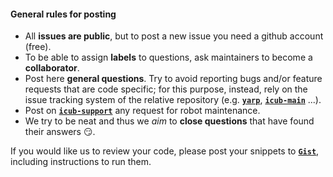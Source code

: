 
#### General rules for posting

- All **issues are public**, but to post a new issue you need a github account (free).
- To be able to assign **labels** to questions, ask maintainers to become a **collaborator**.
- Post here **general questions**. Try to avoid reporting bugs and/or feature requests that are code specific; for this purpose, instead, rely on the issue tracking system of the relative repository \(e.g. [**`yarp`**](https://github.com/robotology/yarp), [**`icub-main`**](https://github.com/robotology/icub-main) ...\).
- Post on [**`icub-support`**](https://github.com/robotology/icub-support) any request for robot maintenance.
- We try to be neat and thus we _aim_ to **close questions** that have found their answers :smirk:.

If you would like us to review your code, please post your snippets to [**`Gist`**](https://gist.github.com), including instructions to run them.
